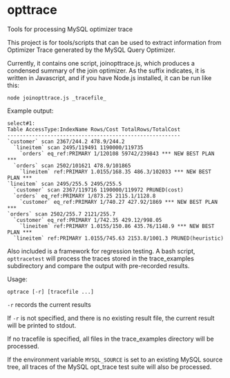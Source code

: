 # opttrace
Tools for processing MySQL optimizer trace

This project is for tools/scripts that can be used to extract information from Optimizer Trace generated by the MySQL Query Optimizer.

Currently, it contains one script, joinopttrace.js, which produces a condensed summary of the join optimizer.
As the suffix indicates, it is written in Javascript, and if you have Node.js installed, it can be run like this:

    node joinopttrace.js _tracefile_
   
Example output:

```
select#1:
Table AccessType:IndexName Rows/Cost TotalRows/TotalCost
--------------------------------------------------------
`customer` scan 2367/244.2 478.9/244.2
  `lineitem` scan 2495/119491 1190000/119735
    `orders` eq_ref:PRIMARY 1/120108 59742/239843 *** NEW BEST PLAN ***
  `orders` scan 2502/101621 478.9/101865
    `lineitem` ref:PRIMARY 1.0155/168.35 486.3/102033 *** NEW BEST PLAN ***
`lineitem` scan 2495/255.5 2495/255.5
  `customer` scan 2367/119716 1190000/119972 PRUNED(cost)
  `orders` eq_ref:PRIMARY 1/873.25 2115.1/1128.8
    `customer` eq_ref:PRIMARY 1/740.27 427.92/1869 *** NEW BEST PLAN ***
`orders` scan 2502/255.7 2121/255.7
  `customer` eq_ref:PRIMARY 1/742.35 429.12/998.05
    `lineitem` ref:PRIMARY 1.0155/150.86 435.76/1148.9 *** NEW BEST PLAN ***
  `lineitem` ref:PRIMARY 1.0155/745.63 2153.8/1001.3 PRUNED(heuristic)
```

Also included is a framework for regression testing. A bash script,
`opttracetest` will process the traces stored in the trace_examples
subdirectory and compare the output with pre-recorded results.

Usage:
```
optrace [-r] [tracefile ...]
```

`-r` records the current results

If `-r` is not specified, and there is no existing result file, the current
result will be printed to stdout.

If no tracefile is specified, all files in the trace_examples directory will
be processed.

If the environment variable `MYSQL_SOURCE` is set to an existing MySQL
source tree, all traces of the MySQL opt_trace test suite will also be
processed.
